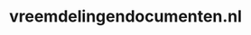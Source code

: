 ---
layout: post
title:  "vreemdelingendocumenten.nl"
internal_url:  "/data/vreemdelingendocumenten.nl.html"
categories: dutchgov
---